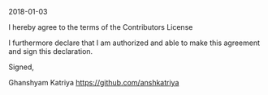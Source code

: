 2018-01-03

I hereby agree to the terms of the Contributors License

I furthermore declare that I am authorized and able to make this
agreement and sign this declaration.

Signed,

Ghanshyam Katriya
https://github.com/anshkatriya
